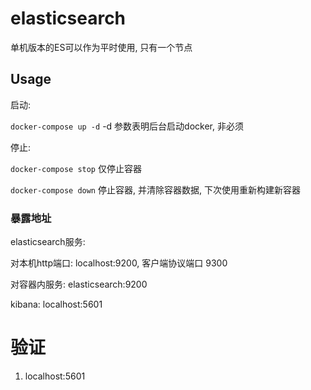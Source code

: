 # elasticsearch

单机版本的ES可以作为平时使用, 只有一个节点

## Usage

启动:

`docker-compose up -d` -d 参数表明后台启动docker, 非必须

停止:

`docker-compose stop` 仅停止容器

`docker-compose down` 停止容器, 并清除容器数据, 下次使用重新构建新容器

### 暴露地址

elasticsearch服务:

对本机http端口:  localhost:9200, 客户端协议端口 9300

对容器内服务: elasticsearch:9200

kibana: localhost:5601  

# 验证

1. localhost:5601